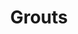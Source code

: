 ---
title: Grouts 
id: "5"
imagen: ""
link: ''
catalogo: 
meta_keywords:
meta_description:
weight: "9"
menu:
  principal:
    parent: Productos
    weight: 7

---